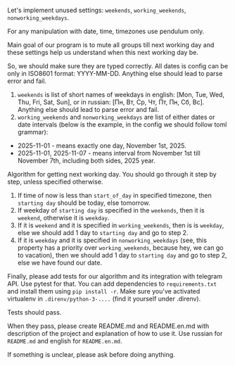 Let's implement unused settings: `weekends`, `working_weekends`, `nonworking_weekdays`.

For any manipulation with date, time, timezones use pendulum only.

Main goal of our program is to mute all groups till next working day and these settings help us understand when this next working day be.

So, we should make sure they are typed correctly. All dates is config can be only in ISO8601 format: YYYY-MM-DD. Anything else should lead to parse error and fail.

1. `weekends` is list of short names of weekdays in english: [Mon, Tue, Wed, Thu, Fri, Sat, Sun], or in russian: [Пн, Вт, Ср, Чт, Пт, Пн, Сб, Вс]. Anything else should lead to parse error and fail.
2. `working_weekends` and `nonworking_weekdays` are list of either dates or date intervals (below is the example, in the config we should follow toml grammar):
  - 2025-11-01 - means exactly one day, November 1st, 2025.
  - 2025-11-01, 2025-11-07 - means interval from November 1st till November 7th, including both sides, 2025 year.

Algorithm for getting next working day. You should go through it step by step, unless specified otherwise.

1. If time of now is less than `start_of_day` in specified timezone, then `starting day` should be today, else tomorrow.
2. If weekday of `starting day` is specified in the `weekends`, then it is `weekend`, otherwise it is `weekday`.
3. If it is `weekend` and it is specified in `working_weekends`, then is is `weekday`, else we should add 1 day to `starting day` and go to step 2.
4. If it is `weekday` and it is specified in `nonworking_weekdays` (see, this property has a priority over `working_weekends`, because hey, we can go to vacation), then we should add 1 day to `starting day` and go to step 2, else we have found our date.

Finally, please add tests for our algorithm and its integration with telegram API. Use pytest for that. You can add dependencies to `requirements.txt` and install them using `pip install -r`. Make sure you've activated virtualenv in `.direnv/python-3-....` (find it yourself under .direnv).

Tests should pass.

When they pass, please create README.md and README.en.md with description of the project and explanation of how to use it. Use russian for `README.md` and english for `README.en.md`.

If something is unclear, please ask before doing anything. 
